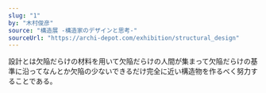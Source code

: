 ```yaml
---
slug: "1"
by: "木村俊彦"
source: "構造展 -構造家のデザインと思考-"
sourceUrl: "https://archi-depot.com/exhibition/structural_design"
---
```


設計とは欠陥だらけの材料を用いて欠陥だらけの人間が集まって欠陥だらけの基準に沿ってなんとか欠陥の少ないできるだけ完全に近い構造物を作るべく努力することである。

